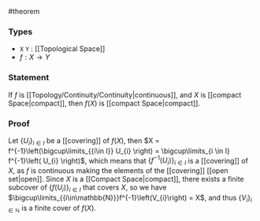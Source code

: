 #theorem
### Types
- `X` `Y` : [[Topological Space]]
- $f : X \to Y$
### Statement
If $f$ is [[Topology/Continuity/Continuity|continuous]], and $X$ is [[compact Space|compact]], then $f\left( X \right)$ is [[compact Space|compact]].
### Proof
Let $\left\{ U_{i} \right\}_{i\in I}$ be a [[covering]] of $f(X)$, then $X = f^{-1}\left(\bigcup\limits_{{i\in I}} U_{i} \right) = \bigcup\limits_{i \in I} f^{-1}\left( U_{i} \right)$, which means that $\left\{f^{-1}\left(U_{i}  \right)\right\}_{i\in I}$ is a [[covering]] of $X$, as $f$ is continuous making the elements of the [[covering]] [[open set|open]]. 
Since $X$ is a [[Compact Space|compact]], there exists a finite subcover of $\left\{ f\left( U_{i}\right) \right\}_{i\in I}$ that covers $X$,  so we have $\bigcup\limits_{{i\in\mathbb{N}}}f^{-1}\left(V_{i}\right) = X$, and thus $\left\{ V_{i} \right\}_{i\in\mathbb{N}}$ is a finite cover of $f(X)$.